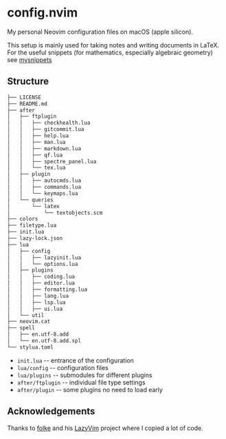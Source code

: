 # config.nvim

My personal Neovim configuration files on macOS (apple silicon).

This setup is mainly used for taking notes and writing documents in LaTeX.
For the useful snippets (for mathematics, especially algebraic geometry)
see [mysnippets]

## Structure

```txt
├── LICENSE
├── README.md
├── after
│   ├── ftplugin
│   │   ├── checkhealth.lua
│   │   ├── gitcommit.lua
│   │   ├── help.lua
│   │   ├── man.lua
│   │   ├── markdown.lua
│   │   ├── qf.lua
│   │   ├── spectre_panel.lua
│   │   └── tex.lua
│   ├── plugin
│   │   ├── autocmds.lua
│   │   ├── commands.lua
│   │   └── keymaps.lua
│   └── queries
│       └── latex
│           └── textobjects.scm
├── colors
├── filetype.lua
├── init.lua
├── lazy-lock.json
├── lua
│   ├── config
│   │   ├── lazyinit.lua
│   │   └── options.lua
│   ├── plugins
│   │   ├── coding.lua
│   │   ├── editor.lua
│   │   ├── formatting.lua
│   │   ├── lang.lua
│   │   ├── lsp.lua
│   │   ├── ui.lua
│   └── util
├── neovim.cat
├── spell
│   ├── en.utf-8.add
│   └── en.utf-8.add.spl
└── stylua.toml
```

- `init.lua` -- entrance of the configuration
- `lua/config` -- configuration files
- `lua/plugins` -- submodules for different plugins
- `after/ftplugin` -- individual file type settings
- `after/plugin` -- some plugins no need to load early

[mysnippets]: https://github.com/mathjiajia/mySnippets

## Acknowledgements

Thanks to
[folke](https://github.com/folke) and his [LazyVim](https://github.com/LazyVim) project
where I copied a lot of code.
